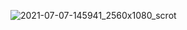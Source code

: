 ![2021-07-07-145941_2560x1080_scrot](https://user-images.githubusercontent.com/86513427/124763293-17788580-df34-11eb-974c-80c0681c6004.png)
